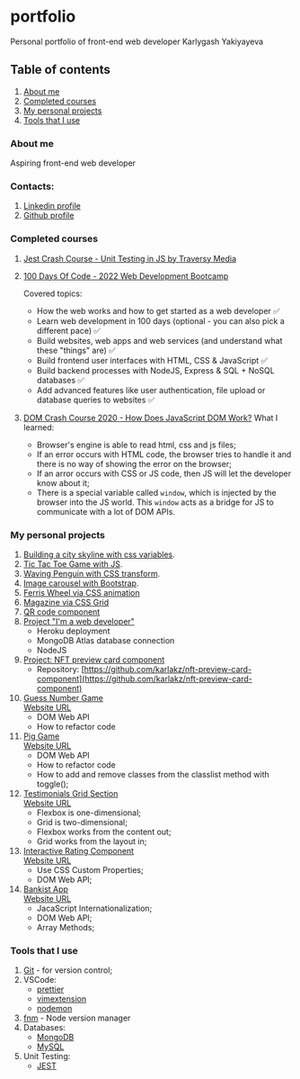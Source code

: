 # portfolio

Personal portfolio of front-end web developer Karlygash Yakiyayeva

## Table of contents

1. [About me](#about-me)
2. [Completed courses](#completed-courses)
3. [My personal projects](#my-personal-projects)
4. [Tools that I use](#tools-that-i-use)

### About me

Aspiring front-end web developer

### Contacts:

1. [Linkedin profile](https://www.linkedin.com/in/karlygash-yakiyayeva-452baa186/)
2. [Github profile](https://github.com/karlakz)

### Completed courses

1. [Jest Crash Course - Unit Testing in JS by Traversy Media](https://github.com/karlakz/youtube-jest-crash-course)
2. [100 Days Of Code - 2022 Web Development Bootcamp](https://www.udemy.com/certificate/UC-ae99f5d6-8a20-4f43-86ce-81495709f261/)

   Covered topics:

   - How the web works and how to get started as a web developer ✅
   - Learn web development in 100 days (optional - you can also pick a different pace) ✅
   - Build websites, web apps and web services (and understand what these "things" are) ✅
   - Build frontend user interfaces with HTML, CSS & JavaScript ✅
   - Build backend processes with NodeJS, Express & SQL + NoSQL databases ✅
   - Add advanced features like user authentication, file upload or database queries to websites ✅

3. [DOM Crash Course 2020 - How Does JavaScript DOM Work?](https://www.youtube.com/watch?v=_wvi4Srvggg&t=858s)
   What I learned:
   - Browser's engine is able to read html, css and js files;
   - If an error occurs with HTML code, the browser tries to handle it and there is no way of showing the error on the browser;
   - If an arror occurs with CSS or JS code, then JS will let the developer know about it;
   - There is a special variable called `window`, which is injected by the browser into the JS world. This `window` acts as a bridge for JS to communicate with a lot of DOM APIs.

### My personal projects

1. [Building a city skyline with css variables](https://quirky-ardinghelli-186038.netlify.app/).
2. [Tic Tac Toe Game with JS](https://tic-tac-toe-karlakz.netlify.app/).
3. [Waving Penguin with CSS transform](https://penguin-karlakz.netlify.app/).
4. [Image carousel with Bootstrap](https://app.netlify.com/sites/img-carousel-karlakz/settings/domain).
5. [Ferris Wheel via CSS animation](https://lnkd.in/dNR72Yrp)
6. [Magazine via CSS Grid](https://css-grid-magazine.netlify.app/)
7. [QR code component](https://github.com/karlakz/qr-code-component-main)
8. [Project "I'm a web developer"](https://shielded-stream-13770.herokuapp.com/)
   - Heroku deployment
   - MongoDB Atlas database connection
   - NodeJS
9. [Project: NFT preview card component](https://nft-preview-card-component-karlakz.netlify.app/)
   - Repository: [https://github.com/karlakz/nft-preview-card-component](https://github.com/karlakz/nft-preview-card-component)
10. [Guess Number Game](https://github.com/karlakz/guess-number-game)\
    [Website URL](https://guess-number-game-karlakz.netlify.app/)
    - DOM Web API
    - How to refactor code
11. [Pig Game](https://github.com/karlakz/pig-game)\
    [Website URL](https://pig-game-karlakz.netlify.app/)
    - DOM Web API
    - How to refactor code
    - How to add and remove classes from the classlist method with toggle();
12. [Testimonials Grid Section](https://github.com/karlakz/testimonials-grid-section)\
    [Website URL](https://testimonials-grid-section-karlakz.netlify.app/)
    - Flexbox is one-dimensional;
    - Grid is two-dimensional;
    - Flexbox works from the content out;
    - Grid works from the layout in;
13. [Interactive Rating Component](https://github.com/karlakz/interactive-rating-component-main)\
    [Website URL](https://interactive-rating-component-karlakz.netlify.app/)
    - Use CSS Custom Properties;
    - DOM Web API;
14. [Bankist App](https://github.com/karlakz/bankist-app)\
    [Website URL](https://bankist-app-karlakz.netlify.app/)
    - JacaScript Internationalization;
    - DOM Web API;
    - Array Methods;

### Tools that I use

1. [Git](https://git-scm.com/) - for version control;
2. VSCode:
   - [prettier](https://marketplace.visualstudio.com/items?itemName=esbenp.prettier-vscode)
   - [vimextension](https://marketplace.visualstudio.com/items?itemName=vscodevim.vim)
   - [nodemon](https://www.npmjs.com/package/nodemon)
3. [fnm](https://github.com/Schniz/fnm) - Node version manager
4. Databases:
   - [MongoDB](https://www.mongodb.com/)
   - [MySQL](https://www.mysql.com/)
5. Unit Testing:
   - [JEST](https://jestjs.io/)

